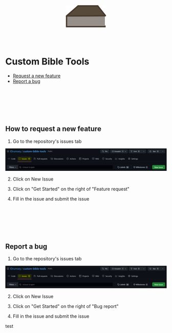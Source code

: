</br>
</br>


<!-- https://stackoverflow.com/questions/12090472/how-do-i-center-an-image-in-the-readme-md-file-on-github -->
<p align="center">
    <img src="./public/bible-icon.svg" style="width: 25%;" />
</p>

</br>
</br>

# Custom Bible Tools

- [Request a new feature](#how-to-request-a-new-feature)
- [Report a bug](#report-a-bug)

</br>
</br>
</br>
</br>
</br>

## How to request a new feature

1. Go to the repository's issues tab

![Requesting a new feature - Step 1](/public/new-feature-request-step-1.png)

2. Click on New Issue

3. Click on "Get Started" on the right of "Feature request"

4. Fill in the issue and submit the issue



</br>
</br>
</br>
</br>
</br>



## Report a bug

1. Go to the repository's issues tab

![Reporting a bug - Step 1](/public/new-feature-request-step-1.png)

2. Click on New Issue

3. Click on "Get Started" on the right of "Bug report"

4. Fill in the issue and submit the issue

test
